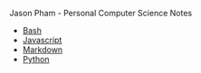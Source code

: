 Jason Pham - Personal Computer Science Notes

* [Bash](https://github.com/extrajp2014/Computer-Science-Notes/Bash)
* [Javascript](https://github.com/extrajp2014/Computer-Science-Notes/Javascript)
* [Markdown](https://github.com/extrajp2014/Computer-Science-Notes/Markdown)
* [Python](https://github.com/extrajp2014/Computer-Science-Notes/Python)

